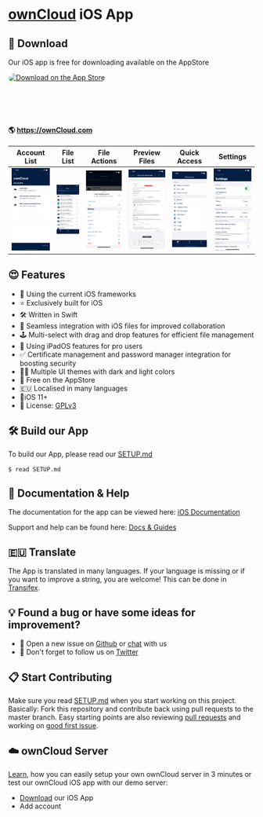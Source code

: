 # [ownCloud](https://owncloud.org) iOS App

## 📲 Download

Our iOS app is free for downloading available on the AppStore

<a href="https://apps.apple.com/app/id1359583808?itsct=apps_box_badge&amp;itscg=30200" style="display: inline-block; overflow: hidden; border-radius: 13px; width: 250px; height: 83px;"><img src="https://tools.applemediaservices.com/api/badges/download-on-the-app-store/black/en-us?size=250x83&amp;releaseDate=1561593600" alt="Download on the App Store" style="border-radius: 13px; width: 250px; height: 83px;"></a>

####  🌎 https://ownCloud.com

| Account List                                                 | File List                                                    | File Actions                                                 | Preview Files                                                | Quick Access                                                 | Settings                                                     |
| ------------------------------------------------------------ | ------------------------------------------------------------ | ------------------------------------------------------------ | ------------------------------------------------------------ | ------------------------------------------------------------ | ------------------------------------------------------------ |
| <img src="doc/images/en-US/iPhone 11 Pro Max-11_ios_accounts_list_demo.png" alt="Simulator Screen Shot - iPhone 11 Pro"> | <img src="doc/images/en-US/iPhone 11 Pro Max-20_ios_files_list_demo.png" alt="Simulator Screen Shot - iPhone 11 Pro"> | <img src="doc/images/en-US/iPhone 11 Pro Max-21_ios_files_actions_demo.png" alt="Simulator Screen Shot - iPhone 11 Pro"> | <img src="doc/images/en-US/iPhone 11 Pro Max-22_ios_files_preview_pdf_demo.png" alt="Simulator Screen Shot - iPhone 11 Pro"> | <img src="doc/images/en-US/iPhone 11 Pro Max-40_ios_quick_access_demo.png" alt="Simulator Screen Shot - iPhone 11 Pro"> | <img src="doc/images/en-US/iPhone 11 Pro Max-60_ios_settings_demo.png" alt="Simulator Screen Shot - iPhone 11 Pro"> |

## 😍 Features

* 🦋 Using the current iOS frameworks
* ⭐️ Exclusively built for iOS
* 🛠 Written in Swift
* 📂 Seamless integration with iOS files for improved collaboration
* 🕹 Multi-select with drag and drop features for efficient file management
* 👑 Using iPadOS features for pro users
* ✅ Certificate management and password manager integration for boosting security
* 🏳️‍🌈 Multiple UI themes with dark and light colors
* 🚢 Free on the AppStore
* 🇪🇺 Localised in many languages
* 📱iOS 11+
* 🧩 License: [GPLv3](https://github.com/owncloud/ios-app/LICENSE)

## 🛠 Build our App

To build our App, please read our [SETUP.md](https://github.com/owncloud/ios-app/blob/master/SETUP.md)

```
$ read SETUP.md
```

## 📖 Documentation & Help

The documentation for the app can be viewed here: [iOS Documentation](https://doc.owncloud.com/ios-app/)

Support and help can be found here: [Docs & Guides](https://owncloud.com/docs-guides/)

## 🇪🇺 Translate

The App is translated in many languages. If your language is missing or if you want to improve a string, you are welcome!
This can be done in [Transifex](https://www.transifex.com/signup/?join_project=owncloud).


## 💡 Found a bug or have some ideas for improvement?

- 💬 Open a new issue on [Github](https://github.com/owncloud/ios-app/issues/new) or [chat](https://talk.owncloud.com/) with us
- 🐥 Don't forget to follow us on [Twitter](https://twitter.com/owncloud) 

## 📋 Start Contributing

Make sure you read [SETUP.md](https://github.com/owncloud/ios-app/blob/master/SETUP.md) when you start working on this project. Basically: Fork this repository and contribute back using pull requests to the master branch.
Easy starting points are also reviewing [pull requests](https://github.com/owncloud/ios-app/pulls) and working on [good first issue](https://github.com/owncloud/ios-app/labels/good%20first%20issue).

## ☁️ ownCloud Server

[Learn](https://owncloud.org/news/how-to-set-up-an-owncloud-in-3-minutes/), how you can easily setup your own ownCloud server in 3 minutes or test our ownCloud iOS app with our demo server:

- [Download](https://apps.apple.com/app/id1359583808) our iOS App
- Add account 

